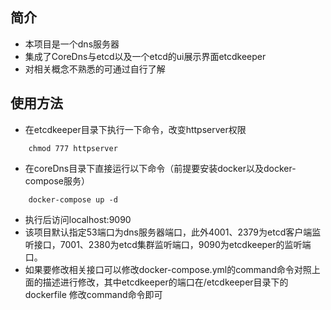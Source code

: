 ## 简介
* 本项目是一个dns服务器
* 集成了CoreDns与etcd以及一个etcd的ui展示界面etcdkeeper
* 对相关概念不熟悉的可通过自行了解


## 使用方法
* 在etcdkeeper目录下执行一下命令，改变httpserver权限
```
    chmod 777 httpserver
```
* 在coreDns目录下直接运行以下命令（前提要安装docker以及docker-compose服务）
```
    docker-compose up -d
```
* 执行后访问localhost:9090
* 该项目默认指定53端口为dns服务器端口，此外4001、2379为etcd客户端监听接口，7001、2380为etcd集群监听端口，9090为etcdkeeper的监听端口。
* 如果要修改相关接口可以修改docker-compose.yml的command命令对照上面的描述进行修改，其中etcdkeeper的端口在/etcdkeeper目录下的dockerfile 修改command命令即可
